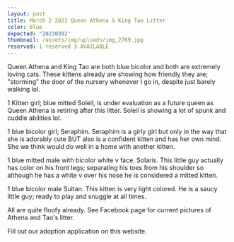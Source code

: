 ```yaml
---
layout: post
title: March 2 2023 Queen Athena & King Tao Litter
color: Blue
expected: "20230302"
thumbnail: /assets/img/uploads/img_2769.jpg
reserved: 1 reserved 3 AVAILABLE
---
```

Q﻿ueen Athena and King Tao are both blue bicolor and both are extremely loving cats. These kittens already are showing how friendly they are; "storming" the door of the nursery whenever I go in, despite just barely walking lol.

1﻿ Kitten girl; blue mitted Soleil, is under evaluation as a future queen as Queen Athena is retiring after this litter. Soleil is showing a lot of spunk and cuddle abilities lol. 

1﻿ blue bicolor girl; Seraphim. Seraphim is a girly girl but only in the way that she is adorably cute BUT also is a confident kitten and has her own mind. She we think would do well in a home with another kitten. 

1﻿ blue mitted male with bicolor white v face. Solaris. This little guy actually has color on his front legs; separating his toes from his shoulder so although he has a white v over his nose he is considered a mitted kitten. 

1﻿ blue bicolor male Sultan. This kitten is very light colored. He is a saucy little guy; ready to play and snuggle at all times. 

A﻿ll are quite floofy already. See Facebook page for current pictures of Athena and Tao's litter. 

F﻿ill out our adoption application on this website.